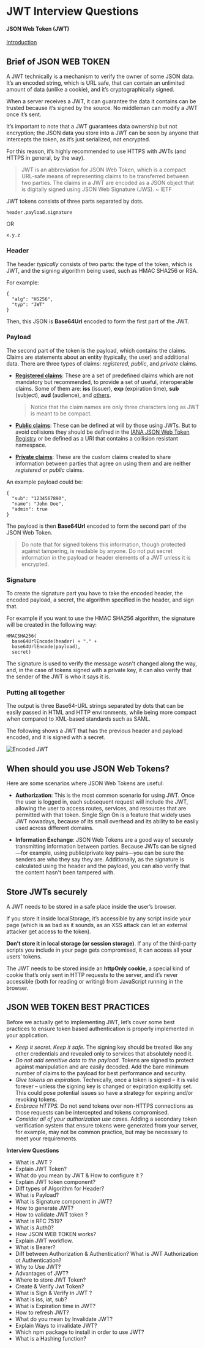 # JWT Interview Questions
 
 #### JSON Web Token (JWT)
 [Introduction](https://jwt.io/introduction/)
 
## Brief of JSON WEB TOKEN
A JWT technically is a mechanism to verify the owner of some JSON data. It’s an encoded string, which is URL safe, that can contain an unlimited amount of data (unlike a cookie), and it’s cryptographically signed.

When a server receives a JWT, it can guarantee the data it contains can be trusted because it’s signed by the source. No middleman can modify a JWT once it’s sent.

It’s important to note that a JWT guarantees data ownership but not encryption; the JSON data you store into a JWT can be seen by anyone that intercepts the token, as it’s just serialized, not encrypted.

For this reason, it’s highly recommended to use HTTPS with JWTs (and HTTPS in general, by the way).

> JWT is an abbreviation for JSON Web Token, which is a compact URL-safe means of representing claims to be transferred between two parties. The claims in a JWT are encoded as a JSON object that is digitally signed using JSON Web Signature (JWS). ~ IETF

JWT tokens consists of three parts separated by dots.
```
header.payload.signature
```
OR
```
x.y.z
```
### Header

The header  _typically_  consists of two parts: the type of the token, which is JWT, and the signing algorithm being used, such as HMAC SHA256 or RSA.

For example:

```
{
  "alg": "HS256",
  "typ": "JWT"
}

```

Then, this JSON is  **Base64Url**  encoded to form the first part of the JWT.

### Payload

The second part of the token is the payload, which contains the claims. Claims are statements about an entity (typically, the user) and additional data. There are three types of claims:  _registered_,  _public_, and  _private_  claims.

-   [**Registered claims**](https://tools.ietf.org/html/rfc7519#section-4.1): These are a set of predefined claims which are not mandatory but recommended, to provide a set of useful, interoperable claims. Some of them are:  **iss**  (issuer),  **exp**  (expiration time),  **sub**  (subject),  **aud**  (audience), and  [others](https://tools.ietf.org/html/rfc7519#section-4.1).
    
    > Notice that the claim names are only three characters long as JWT is meant to be compact.
    
-   [**Public claims**](https://tools.ietf.org/html/rfc7519#section-4.2): These can be defined at will by those using JWTs. But to avoid collisions they should be defined in the  [IANA JSON Web Token Registry](https://www.iana.org/assignments/jwt/jwt.xhtml)  or be defined as a URI that contains a collision resistant namespace.
    
-   [**Private claims**](https://tools.ietf.org/html/rfc7519#section-4.3): These are the custom claims created to share information between parties that agree on using them and are neither  _registered_  or  _public_  claims.
    

An example payload could be:

```
{
  "sub": "1234567890",
  "name": "John Doe",
  "admin": true
}

```

The payload is then  **Base64Url**  encoded to form the second part of the JSON Web Token.

> Do note that for signed tokens this information, though protected against tampering, is readable by anyone. Do not put secret information in the payload or header elements of a JWT unless it is encrypted.

### Signature

To create the signature part you have to take the encoded header, the encoded payload, a secret, the algorithm specified in the header, and sign that.

For example if you want to use the HMAC SHA256 algorithm, the signature will be created in the following way:

```
HMACSHA256(
  base64UrlEncode(header) + "." +
  base64UrlEncode(payload),
  secret)

```

The signature is used to verify the message wasn't changed along the way, and, in the case of tokens signed with a private key, it can also verify that the sender of the JWT is who it says it is.

### Putting all together

The output is three Base64-URL strings separated by dots that can be easily passed in HTML and HTTP environments, while being more compact when compared to XML-based standards such as SAML.

The following shows a JWT that has the previous header and payload encoded, and it is signed with a secret.  

![Encoded JWT](https://cdn.auth0.com/content/jwt/encoded-jwt3.png)

## When should you use JSON Web Tokens?

Here are some scenarios where JSON Web Tokens are useful:

-   **Authorization**: This is the most common scenario for using JWT. Once the user is logged in, each subsequent request will include the JWT, allowing the user to access routes, services, and resources that are permitted with that token. Single Sign On is a feature that widely uses JWT nowadays, because of its small overhead and its ability to be easily used across different domains.
    
-   **Information Exchange**: JSON Web Tokens are a good way of securely transmitting information between parties. Because JWTs can be signed—for example, using public/private key pairs—you can be sure the senders are who they say they are. Additionally, as the signature is calculated using the header and the payload, you can also verify that the content hasn't been tampered with.

## Store JWTs securely

A JWT needs to be stored in a safe place inside the user’s browser.

If you store it inside localStorage, it’s accessible by any script inside your page (which is as bad as it sounds, as an XSS attack can let an external attacker get access to the token).

**Don’t store it in local storage (or session storage)**. If any of the third-party scripts you include in your page gets compromised, it can access all your users’ tokens.

The JWT needs to be stored inside an **httpOnly cookie**, a special kind of cookie that’s only sent in HTTP requests to the server, and it’s never accessible (both for reading or writing) from JavaScript running in the browser.

## JSON WEB TOKEN BEST PRACTICES

Before we actually get to implementing JWT, let’s cover some best practices to ensure token based authentication is properly implemented in your application.

-   _Keep it secret. Keep it safe._  The signing key should be treated like any other credentials and revealed only to services that absolutely need it.
-   _Do not add sensitive data to the payload._  Tokens are signed to protect against manipulation and are easily decoded. Add the bare minimum number of claims to the payload for best performance and security.
-   _Give tokens an expiration._  Technically, once a token is signed – it is valid forever – unless the signing key is changed or expiration explicitly set. This could pose potential issues so have a strategy for expiring and/or revoking tokens.
-   _Embrace HTTPS._  Do not send tokens over non-HTTPS connections as those requests can be intercepted and tokens compromised.
-   _Consider all of your authorization use cases._  Adding a secondary token verification system that ensure tokens were generated from your server, for example, may not be common practice, but may be necessary to meet your requirements.


**Interview Questions**
- What is JWT ?
- Explain JWT Token?
- What do you mean by JWT & How to configure it ?
- Explain JWT token component?
- Diff types of Algorithm for Header?
- What is Payload? 
- What is Signature component in JWT?
- How to generate JWT?
- How to validate JWT token ?
- What is RFC 7519?
- What is Auth0?
- How JSON WEB TOKEN works?
- Explain JWT workflow.
- What is Bearer?
- Diff between Authorization & Authentication? What is JWT Authorization ot Authentication?
- Why to Use JWT?
- Advantages of JWT?
- Where to store JWT Token?
- Create & Verify Jwt Token?
- What is Sign & Verify in JWT ?
- What is iss, iat, sub?
- What is Expiration time in JWT?
- How to refresh JWT?
- What do you mean by Invalidate JWT?
- Explain Ways to invalidate JWT?
- Which npm package to install in order to use JWT?
- What is a Hashing function?

